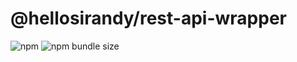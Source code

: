 # @hellosirandy/rest-api-wrapper

![npm](https://img.shields.io/npm/v/@hellosirandy/rest-api-wrapper.svg)
![npm bundle size](https://img.shields.io/bundlephobia/min/@hellosirandy/rest-api-wrapper.svg)
